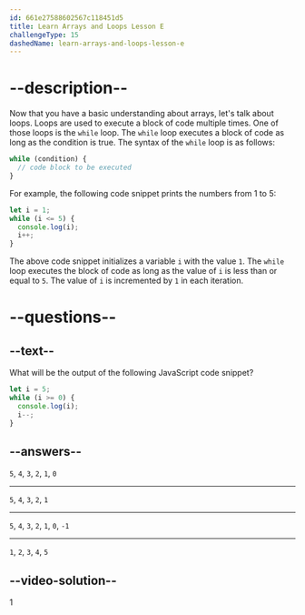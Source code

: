 ```yaml
---
id: 661e27588602567c118451d5
title: Learn Arrays and Loops Lesson E
challengeType: 15
dashedName: learn-arrays-and-loops-lesson-e
---
```

# --description--

Now that you have a basic understanding about arrays, let's talk about loops. Loops are used to execute a block of code multiple times. One of those loops is the `while` loop. The `while` loop executes a block of code as long as the condition is true. The syntax of the `while` loop is as follows:

```JavaScript
while (condition) {
  // code block to be executed
}
```

For example, the following code snippet prints the numbers from 1 to 5:

```JavaScript
let i = 1;
while (i <= 5) {
  console.log(i);
  i++;
}
```

The above code snippet initializes a variable `i` with the value `1`. The `while` loop executes the block of code as long as the value of `i` is less than or equal to `5`. The value of `i` is incremented by `1` in each iteration.

# --questions--

## --text--

What will be the output of the following JavaScript code snippet?

```JavaScript
let i = 5;
while (i >= 0) {
  console.log(i);
  i--;
}
```


## --answers--

`5`, `4`, `3`, `2`, `1`, `0`

---

`5`, `4`, `3`, `2`, `1`

---

`5`, `4`, `3`, `2`, `1`, `0`, `-1`

---

`1`, `2`, `3`, `4`, `5`

## --video-solution--

1
